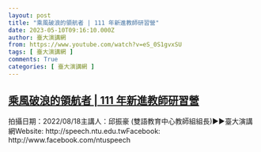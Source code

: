 ```yaml
---
layout: post
title: "乘風破浪的領航者 | 111 年新進教師研習營"
date: 2023-05-10T09:16:10.000Z
author: 臺大演講網
from: https://www.youtube.com/watch?v=eS_0S1gvxSU
tags: [ 臺大演講網 ]
comments: True
categories: [ 臺大演講網 ]
---
```

<!--1683710170000-->
[乘風破浪的領航者 | 111 年新進教師研習營](https://www.youtube.com/watch?v=eS_0S1gvxSU)
------

<div>
拍攝日期：2022/08/18主講人：邱振豪 (雙語教育中心教師組組長)►►臺大演講網Website: http://speech.ntu.edu.twFacebook: http://www.facebook.com/ntuspeech
</div>
